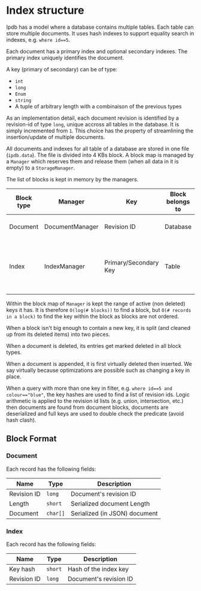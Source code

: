 # Index structure

Ipdb has a model where a database contains multiple tables.  Each table can store multiple documents.  It uses hash indexes to support equality search in indexes, e.g. `where id==5`.

Each document has a primary index and optional secondary indexes.  The primary index uniquely identifies the document.

A key (primary of secondary) can be of type:

* `int`
* `long`
* `Enum`
* `string`
* A tuple of arbitrary length with a combinaison of the previous types

As an implementation detail, each document revision is identified by a revision-id of type `long`, unique accross all tables in the database.  It is simply incremented from `1`.  This choice has the property of streamlining the insertion/update of multiple documents.

All documents and indexes for all table of a database are stored in one file (`ipdb.data`).  The file is divided into 4 KBs block.  A block map is managed by a `Manager` which reserves them and release them (when all data in it is empty) to a `StorageManager`.

The list of blocks is kept in memory by the managers.

Block type |Manager |Key| Block belongs to|Data
-|-|-|-|-
Document|DocumentManager|Revision ID|Database|IsDeleted, JSON document
Index|IndexManager|Primary/Secondary Key|Table|IsDeleted, Key hash, Active revision ID list with that key hash

Within the block map of `Manager` is kept the range of active (non deleted) keys it has.  It is therefore `O(log(# blocks))` to find a block, but `O(# records in a block)` to find the key within the block as blocks are not ordered.

When a block isn't big enough to contain a new key, it is split (and cleaned up from its deleted items) into two pieces.

When a document is deleted, its entries get marked deleted in all block types.

When a document is appended, it is first virtually deleted then inserted.  We say virtually because optimizations are possible such as changing a key in place.

When a query with more than one key in filter, e.g. `where id==5 and colour=="blue"`, the key hashes are used to find a list of revision ids.  Logic arithmetic is applied to the revision id lists (e.g. union, intersection, etc.) then documents are found from document blocks, documents are deserialized and full keys are used to double check the predicate (avoid hash clash).

## Block Format

### Document

Each record has the following fields:

Name|Type|Description
-|-|-
Revision ID|`long`|Document's revision ID
Length|`short`|Serialized document Length
Document|`char[]`|Serialized (in JSON) document

### Index

Each record has the following fields:

Name|Type|Description
-|-|-
Key hash|`short`|Hash of the index key
Revision ID|`long`|Document's revision ID
